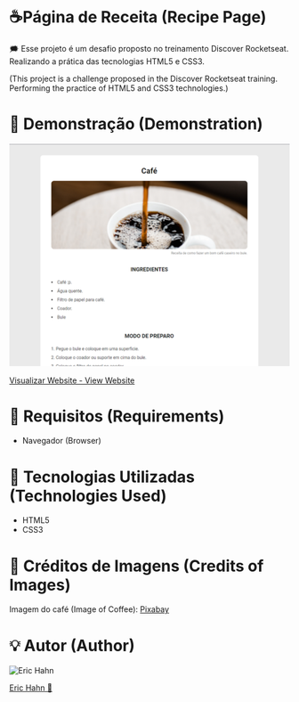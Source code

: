 # ☕Página de Receita (Recipe Page)

🗯️ Esse projeto é um desafio proposto no treinamento Discover Rocketseat. Realizando a prática das tecnologias HTML5 e CSS3.

(This project is a challenge proposed in the Discover Rocketseat training. Performing the practice of HTML5 and CSS3 technologies.)

# 🌟 Demonstração (Demonstration)

<p align="center">
  <img src="./assets/img/demo.png" alt="Imagem do café" width="700">
</p>

[Visualizar Website - View Website](https://erich4hn.github.io/recipe-coffee-page/)

# 📝 Requisitos (Requirements)

- Navegador (Browser)

# 🎲 Tecnologias Utilizadas (Technologies Used)

- HTML5
- CSS3

# 👔 Créditos de Imagens (Credits of Images)

Imagem do café (Image of Coffee): [Pixabay](https://pixabay.com/pt/)

# 💡 Autor (Author)

<img src="https://avatars.githubusercontent.com/u/22550836?s=120&v=4" alt="Eric Hahn">
<p align="left"><a href="https://github.com/erich4hn">Eric Hahn 👔</a></p>
